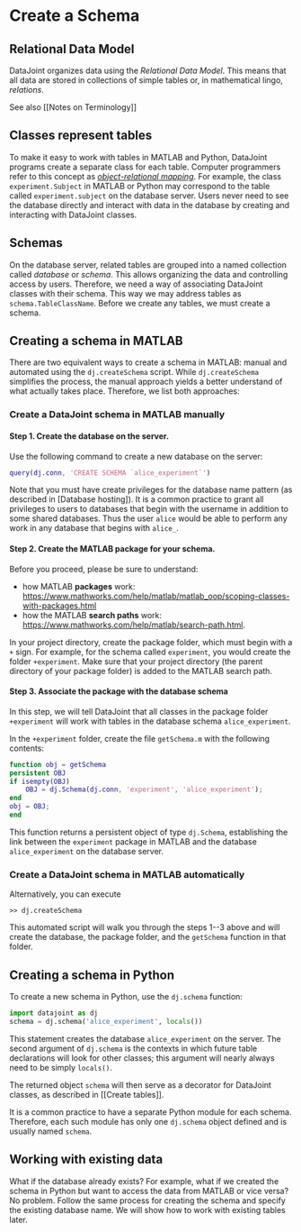 # Create a Schema

## Relational Data Model
DataJoint organizes data using the *Relational Data Model*.  This means that all data are stored in collections of simple tables or, in mathematical lingo, *relations*. 

See also [[Notes on Terminology]]
 
## Classes represent tables
To make it easy to work with tables in MATLAB and Python, DataJoint programs create a separate class for each table.  Computer programmers refer to this concept as [*object-relational mapping*](https://en.wikipedia.org/wiki/Object-relational_mapping).  For example, the class `experiment.Subject` in MATLAB or Python may correspond to the table called `experiment.subject` on the database server.
Users never need to see the database directly and interact with data in the database by creating and interacting with DataJoint classes.   

## Schemas
On the database server, related tables are grouped into a named collection called *database* or *schema*.  This allows organizing the data and controlling access by users.  Therefore, we need a way of associating DataJoint classes with their schema.  This way we may address tables as `schema.TableClassName`.  Before we create any tables, we must create a schema.

## Creating a schema in MATLAB
There are two equivalent ways to create a schema in MATLAB: manual and automated using the `dj.createSchema` script.  While `dj.createSchema` simplifies the process, the manual approach yields a better understand of what actually takes place.  Therefore, we list both approaches:

### Create a DataJoint schema in MATLAB manually
#### Step 1.  Create the database on the server.
Use the following command to create a new database on the server:
```matlab
query(dj.conn, 'CREATE SCHEMA `alice_experiment`')
```
Note that you must have create privileges for the database name pattern (as described in [Database hosting]).  It is a common practice to grant all privileges to users to databases that begin with the username in addition to some shared databases.  Thus the user `alice` would be able to perform any work in any database that begins with `alice_`.

#### Step 2.  Create the MATLAB package for your schema.
Before you proceed, please be sure to understand:
* how MATLAB **packages** work: https://www.mathworks.com/help/matlab/matlab_oop/scoping-classes-with-packages.html 
* how the MATLAB **search paths** work: https://www.mathworks.com/help/matlab/search-path.html.

In your project directory, create the package folder, which must begin with a `+` sign.  For example, for the schema called `experiment`, you would create the folder `+experiment`.  Make sure that your project directory (the parent directory of your package folder) is added to the MATLAB search path. 

#### Step 3.  Associate the package with the database schema
In this step, we will tell DataJoint that all classes in the package folder `+experiment` will work with tables in the database schema `alice_experiment`. 

In the `+experiment` folder, create the file `getSchema.m` with the following contents:
```matlab
function obj = getSchema
persistent OBJ
if isempty(OBJ)
    OBJ = dj.Schema(dj.conn, 'experiment', 'alice_experiment');
end
obj = OBJ;
end
```

This function returns a persistent object of type `dj.Schema`, establishing the link between the `experiment` package in MATLAB and the database `alice_experiment` on the database server.

### Create a DataJoint schema in MATLAB automatically
Alternatively, you can execute 
```
>> dj.createSchema
```
This automated script will walk you through the steps 1--3 above and will create the database, the package folder, and the `getSchema` function in that folder.

## Creating a schema in Python
To create a new schema in Python, use the `dj.schema` function:
```python
import datajoint as dj
schema = dj.schema('alice_experiment', locals())
```
This statement creates the database `alice_experiment` on the server.  The second argument of `dj.schema` is the contexts in which future table declarations will look for other classes; this argument will nearly always need to be simply `locals()`.

The returned object `schema` will then serve as a decorator for DataJoint classes, as described in [[Create tables]].

It is a common practice to have a separate Python module for each schema.  Therefore, each such module has only one `dj.schema` object defined and is usually named `schema`.

## Working with existing data
What if the database already exists?  For example, what if we created the schema in Python but want to access the data from MATLAB or vice versa?  No problem.  Follow the same process for creating the schema and specify the existing database name.  We will show how to work with existing tables later.